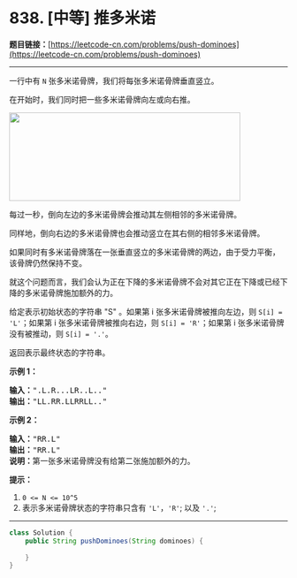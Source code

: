 # 838. [中等] 推多米诺

**题目链接：**[https://leetcode-cn.com/problems/push-dominoes](https://leetcode-cn.com/problems/push-dominoes)

---

<div class="content__1Y2H">
 <div class="notranslate">
  <p>一行中有 <code>N</code> 张多米诺骨牌，我们将每张多米诺骨牌垂直竖立。</p> 
  <p>在开始时，我们同时把一些多米诺骨牌向左或向右推。</p> 
  <p><img style="height: 160px; width: 418px;" src="/aliyun-lc-upload/uploads/2018/05/19/domino.png" alt=""></p> 
  <p>每过一秒，倒向左边的多米诺骨牌会推动其左侧相邻的多米诺骨牌。</p> 
  <p>同样地，倒向右边的多米诺骨牌也会推动竖立在其右侧的相邻多米诺骨牌。</p> 
  <p>如果同时有多米诺骨牌落在一张垂直竖立的多米诺骨牌的两边，由于受力平衡， 该骨牌仍然保持不变。</p> 
  <p>就这个问题而言，我们会认为正在下降的多米诺骨牌不会对其它正在下降或已经下降的多米诺骨牌施加额外的力。</p> 
  <p>给定表示初始状态的字符串 "S" 。如果第 i 张多米诺骨牌被推向左边，则 <code>S[i] = 'L'</code>；如果第 i 张多米诺骨牌被推向右边，则 <code>S[i] = 'R'</code>；如果第 i 张多米诺骨牌没有被推动，则 <code>S[i] = '.'</code>。</p> 
  <p>返回表示最终状态的字符串。</p> 
  <p><strong>示例 </strong><strong>1</strong><strong>：</strong></p> 
  <pre class="language-text"><strong>输入：</strong>".L.R...LR..L.."
<strong>输出：</strong>"LL.RR.LLRRLL.."</pre> 
  <p><strong>示例 </strong><strong>2</strong><strong>：</strong></p> 
  <pre class="language-text"><strong>输入：</strong>"RR.L"
<strong>输出：</strong>"RR.L"
<strong>说明：</strong>第一张多米诺骨牌没有给第二张施加额外的力。</pre> 
  <p><strong>提示：</strong></p> 
  <ol> 
   <li><code>0 &lt;= N &lt;= 10^5</code></li> 
   <li>表示多米诺骨牌状态的字符串只含有 <code>'L'</code>，<code>'R'</code>; 以及 <code>'.'</code>;</li> 
  </ol> 
 </div>
</div>

---

```java
class Solution {
    public String pushDominoes(String dominoes) {
        
    }
}
```